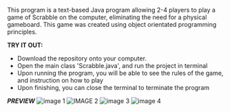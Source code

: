 This program is a text-based Java program allowing 2-4 players to play a game of Scrabble on the computer, eliminating the need for a physical gameboard. 
This game was created using object orientated programming principles.

**TRY IT OUT:**
  - Download the repository onto your computer.
  - Open the main class 'Scrabble.java', and run the project in terminal
  - Upon running the program, you will be able to see the rules of the game, and instruction on how to play
  - Upon finishing, you can close the terminal to terminate the program
  
 ***PREVIEW***
![image 1](https://user-images.githubusercontent.com/99030492/217980091-a6c63305-c331-497f-9bac-94760dcd2739.png)
![IMAGE 2](https://user-images.githubusercontent.com/99030492/217980099-754622e2-0af2-44a2-bd29-27341ba4092e.png)
![image 3](https://user-images.githubusercontent.com/99030492/217980095-0364b5ff-f5a7-4f52-adf7-fbc94a3f180d.png)
![image 4](https://user-images.githubusercontent.com/99030492/217980094-6f063e7e-b849-4fe0-9767-b2c172a962be.png)
